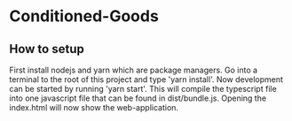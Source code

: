 # Conditioned-Goods
## How to setup
First install nodejs and yarn which are package managers.
Go into a terminal to the root of this project and type 'yarn install'.
Now development can be started by running 'yarn start'. 
This will compile the typescript file into one javascript file that can be found in dist/bundle.js.
Opening the index.html will now show the web-application.
